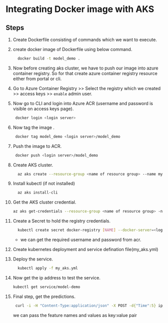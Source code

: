 # Integrating Docker image with AKS

## Steps
1. Create Dockerfile consisting of commands which we want to execute.                                                                                                                                           <p></p>
2. create docker image of Dockerfile using below command.
   ```sh
     docker build -t model_demo .
   ``` 
3. Now before creating aks cluster, we have to push our image into azure container registry.
   So for that create azure container registry resource either from portal or cli.                                                                                           <p></p>
4. Go to Azure Container Registry >> Select the registry which we created >> access keys >> `enable` admin user.                                                                       <p></p>
5. Now go to CLI and login into Azure ACR (username and password is visible on access keys page).
   ```sh 
    docker login <login server>
    ```
   
6. Now tag the image .
   ```sh
    docker tag model_demo <login server>/model_demo
   ```
   
7. Push the image to ACR.
   ```sh
    docker push <login server>/model_demo
   ```
  
8. Create AKS cluster.
   ```sh
     az aks create --resource-group <name of resource group> --name myaks --generate-ssh-keys
   ```
   
9. Install kubectl (if not installed)
   ```sh
     az aks install-cli
   ```   
10. Get the AKS cluster credential.
    ```sh
    az aks get-credentials --resource-group <name of resource group> -n myaks
    ```
11. Create a Secret to hold the registry credentials.
    ```sh
      kubectl create secret docker-registry [NAME] --docker-server=<login server> --docker-username=<username> --docker-password=<password> --docker-email=<mail-id>
    ```
    * we can get the required username and password from acr.
      <p></p>
      
12. Create kubernetes deployment and service defination file(my_aks.yml)
       <p></p>    
13. Deploy the service.
    ```sh
      kubectl apply -f my_aks.yml
    ```
14. Now get the ip address to test the service.
    ```sh
    kubectl get service/model-demo
    ```
15. Final step, get the predictions.
    ```sh
     curl -i -H "Content-Type:application/json" -X POST -d{"Time":5} ip_address_of_container:5000/pred
    ```
    we can pass the feature names and values as key:value pair
    
    
 
